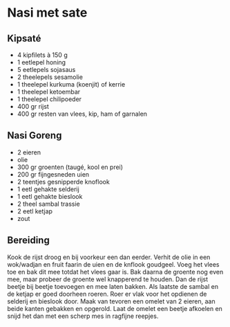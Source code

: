 # Nasi met sate
## Kipsaté
- 4 kipfilets à 150 g
- 1 eetlepel honing
- 5 eetlepels sojasaus
- 2 theelepels sesamolie
- 1 theelepel kurkuma (koenjit) of kerrie
- 1 theelepel ketoembar
- 1 theelepel chilipoeder
- 400 gr rijst
- 400 gr resten van vlees, kip, ham of garnalen

## Nasi Goreng
- 2 eieren
- olie
- 300 gr groenten (taugé, kool en prei)
- 200 gr fijngesneden uien
- 2 teentjes gesnipperde knoflook
- 1 eetl gehakte selderij
- 1 eetl gehakte bieslook
- 2 theel sambal trassie
- 2 eetl ketjap
- zout
 
## Bereiding
Kook de rijst droog en bij voorkeur een dan eerder. Verhit de olie in een wok/wadjan en fruit faarin de uien en de knflook goudgeel. Voeg het vlees toe en bak dit mee totdat het vlees gaar is. Bak daarna de groente nog even mee, maar probeer de groente wel knapperend te houden.
Dan de rijst beetje bij beetje toevoegen en mee laten bakken. Als laatste de sambal en de ketjap er goed doorheen roeren. Roer er vlak voor het opdienen de selderij en
bieslook door.
Maak van tevoren een omelet van 2 eieren, aan beide kanten gebakken en opgerold. Laat de omelet een beetje afkoelen en snijd het dan met een scherp mes in ragfijne reepjes.

